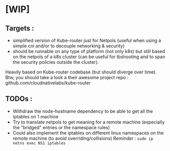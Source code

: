 # [WIP]

## Targets : 
  * simplified version of Kube-router just for Netpols (useful when using
    a simple cni and/or to decouple networking & security)
  * should be runnable on any type of platform (not only k8s) but still based on the netpols of a k8s cluster (can be useful for tbshooting and to span the security policies outside the cluster).

Heavily based on Kube-router codebase (but should diverge over time).
Btw, you should take a look a their awesome project repo : github.com/cloudnativelabs/kube-router

## TODOs : 
  * Withdraw the node-hostname dependency to be able to get all the iptables on 1 machine
  * Try to translate netpols to get meaning for a remote machine (especially
    the "bridged" entries or the namespace rules)
  * Could also implement the iptables on different linux namespaces on the remote
    machine (to avoid overriding/collisions)
      Reminder : `sudo ip netns exec NS1 iptables`
